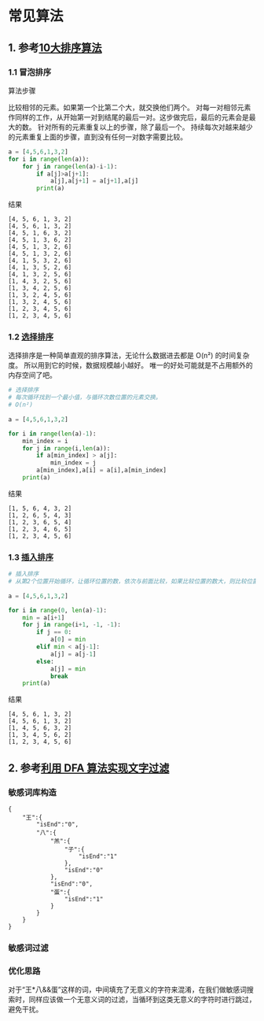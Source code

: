 # 常见算法

## 1. 参考[10大排序算法](https://www.runoob.com/w3cnote_genre/algorithm)

### 1.1 冒泡排序

算法步骤

比较相邻的元素。如果第一个比第二个大，就交换他们两个。
对每一对相邻元素作同样的工作，从开始第一对到结尾的最后一对。这步做完后，最后的元素会是最大的数。
针对所有的元素重复以上的步骤，除了最后一个。
持续每次对越来越少的元素重复上面的步骤，直到没有任何一对数字需要比较。

```py
a = [4,5,6,1,3,2]
for i in range(len(a)):
    for j in range(len(a)-i-1):
        if a[j]>a[j+1]:
            a[j],a[j+1] = a[j+1],a[j]            
        print(a)
```

结果

```
[4, 5, 6, 1, 3, 2]
[4, 5, 6, 1, 3, 2]
[4, 5, 1, 6, 3, 2]
[4, 5, 1, 3, 6, 2]
[4, 5, 1, 3, 2, 6]
[4, 5, 1, 3, 2, 6]
[4, 1, 5, 3, 2, 6]
[4, 1, 3, 5, 2, 6]
[4, 1, 3, 2, 5, 6]
[1, 4, 3, 2, 5, 6]
[1, 3, 4, 2, 5, 6]
[1, 3, 2, 4, 5, 6]
[1, 3, 2, 4, 5, 6]
[1, 2, 3, 4, 5, 6]
[1, 2, 3, 4, 5, 6]
```

### 1.2 [选择排序](https://www.runoob.com/w3cnote/selection-sort.html)

选择排序是一种简单直观的排序算法，无论什么数据进去都是 O(n²) 的时间复杂度。
所以用到它的时候，数据规模越小越好。
唯一的好处可能就是不占用额外的内存空间了吧。

```py
# 选择排序
# 每次循环找到一个最小值，与循环次数位置的元素交换。
# O(n²)
 
a = [4,5,6,1,3,2]

for i in range(len(a)-1):
    min_index = i
    for j in range(i,len(a)):
        if a[min_index] > a[j]:
            min_index = j
        a[min_index],a[i] = a[i],a[min_index]
    print(a)
```

结果

```
[1, 5, 6, 4, 3, 2]
[1, 2, 6, 5, 4, 3]
[1, 2, 3, 6, 5, 4]
[1, 2, 3, 4, 6, 5]
[1, 2, 3, 4, 5, 6]
```


### 1.3 [插入排序](https://www.runoob.com/w3cnote/insertion-sort.html)

```py
# 插入排序
# 从第2个位置开始循环，让循环位置的数，依次与前面比较，如果比较位置的数大，则比较位置的数后移1位，否则，在比较位置插入该元素。
 
a = [4,5,6,1,3,2]

for i in range(0, len(a)-1):
    min = a[i+1]
    for j in range(i+1, -1, -1):
        if j == 0:
            a[0] = min
        elif min < a[j-1]:
            a[j] = a[j-1]
        else:
            a[j] = min
            break
    print(a)
```

结果

```
[4, 5, 6, 1, 3, 2]
[4, 5, 6, 1, 3, 2]
[1, 4, 5, 6, 3, 2]
[1, 3, 4, 5, 6, 2]
[1, 2, 3, 4, 5, 6]
```

## 2. 参考[利用 DFA 算法实现文字过滤](https://www.cnblogs.com/jmcui/p/11925777.html)

### 敏感词库构造
```
{
    "王":{
        "isEnd":"0",
        "八":{
            "羔":{
                "子":{
                    "isEnd":"1"
                },
                "isEnd":"0"
            },
            "isEnd":"0",
            "蛋":{
                "isEnd":"1"
            }
        }
    }
}
```

### 敏感词过滤

### 优化思路

  对于“王*八&&蛋”这样的词，中间填充了无意义的字符来混淆，在我们做敏感词搜索时，同样应该做一个无意义词的过滤，当循环到这类无意义的字符时进行跳过，避免干扰。
